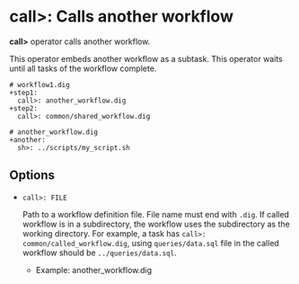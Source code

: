 # call>: Calls another workflow

**call>** operator calls another workflow.

This operator embeds another workflow as a subtask. This operator waits until all tasks of the workflow complete.

```
# workflow1.dig
+step1:
  call>: another_workflow.dig
+step2:
  call>: common/shared_workflow.dig
```

```
# another_workflow.dig
+another:
  sh>: ../scripts/my_script.sh
```

## Options

* `call>: FILE`

  Path to a workflow definition file. File name must end with ``.dig``.
  If called workflow is in a subdirectory, the workflow uses the subdirectory as the working directory. For example, a task has ``call>: common/called_workflow.dig``, using ``queries/data.sql`` file in the called workflow should be ``../queries/data.sql``.

  * Example: another_workflow.dig

